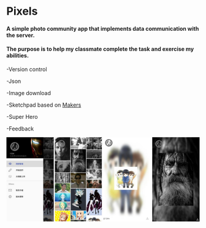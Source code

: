 # Pixels
#### A simple photo community app that implements data communication with the server.

#### The purpose is to help my classmate complete the task and exercise my abilities.

-Version control

-Json

-Image download

-Sketchpad based on [Makers](https://github.com/dsandler/markers)

-Super Hero

-Feedback

![Demo](screenshot.png)